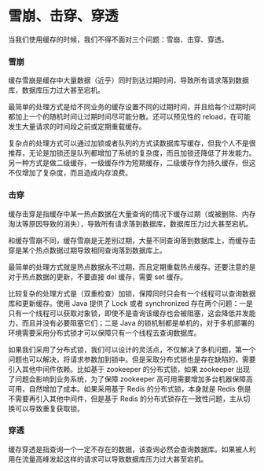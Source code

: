 # 雪崩、击穿、穿透

当我们使用缓存的时候，我们不得不面对三个问题：雪崩、击穿、穿透。

### 雪崩

缓存雪崩是缓存中大量数据（近乎）同时到达过期时间，导致所有请求落到数据库，数据库压力过大甚至宕机。

最简单的处理方式是给不同业务的缓存设置不同的过期时间，并且给每个过期时间都加上一个的随机时间让过期时间尽可能分散。还可以预见性的 reload，在可能发生大量请求的时间段之前或定期重载缓存。

复杂点的处理方式可以通过加锁或者队列的方式读数据库写缓存，但我个人不是很推荐，无论是加锁还是队列都增加了系统的复杂度，而且加锁还降低了并发能力。另一种方式是做二级缓存，一级缓存作为短期缓存，二级缓存作为持久缓存，但这不仅增加了复杂度，而且造成内存浪费。

### 击穿

缓存击穿是指缓存中某一热点数据在大量查询的情况下缓存过期（或被删除、内存淘汰等原因导致的消失），导致所有请求落到数据库，数据库压力过大甚至宕机。

和缓存雪崩不同，缓存雪崩是无差别过期，大量不同查询落到数据库上，而缓存击穿是某个热点数据过期导致相同查询落到数据库上。

最简单的处理方式就是热点数据永不过期，而且定期重载热点缓存。还要注意的是对于热点数据的更新，不要直接 del 缓存，需要 set 缓存。

比较复杂的处理方式是（双重检查）加锁，保障同时只会有一个线程可以查询数据库和更新缓存。使用 Java 提供了 Lock 或者 synchronized 存在两个问题：一是只有一个线程可以获取对象锁，即使不是查询该缓存也会被阻塞，这会降低并发能力，而且并没有必要阻塞它们；二是 Java 的锁机制都是单机的，对于多机部署的环境需要采用分布式锁才可以保障只有一个线程去查询数据库。

如果我们采用了分布式锁，我们可以设计的灵活点，不仅解决了多机问题，第一个问题也可以解决，将请求参数加到锁中。但是采取分布式锁也是存在缺陷的，需要引入其他中间件依赖。比如基于 zookeeper 的分布式锁，如果 zookeeper 出现了问题会影响到业务系统，为了保障 zookeeper 高可用需要增加多台机器保障高可用，自然增加了成本。如果采用基于 Redis 的分布式锁，本身就是 Redis 倒是不需要再引入其他中间件，但是基于 Redis 的分布式锁存在一致性问题，主从切换可以导致重复获取锁。

### 穿透

缓存穿透是指查询一个一定不存在的数据，该查询必然会查询数据库。如果被人利用在流量高峰发起这样的请求可以导致数据库压力过大甚至宕机。